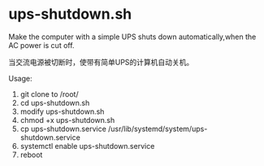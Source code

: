 # ups-shutdown.sh
Make the computer with a simple UPS shuts down automatically,when the AC power is cut off. 

当交流电源被切断时，使带有简单UPS的计算机自动关机。


Usage:
1. git clone to /root/
2. cd ups-shutdown.sh
3. modify ups-shutdown.sh
4. chmod +x ups-shutdown.sh
5. cp ups-shutdown.service /usr/lib/systemd/system/ups-shutdown.service
6. systemctl enable ups-shutdown.service
7. reboot
